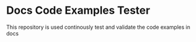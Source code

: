 # Docs Code Examples Tester
This repository is used continously test and validate the code examples in docs

